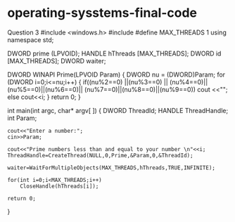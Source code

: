 # operating-sysstems-final-code
Question 3
#include <windows.h>
#include <iostream>
#define MAX_THREADS 1
using namespace std;

DWORD prime (LPVOID);
HANDLE hThreads [MAX_THREADS];
DWORD id [MAX_THREADS];
DWORD waiter;

DWORD WINAPI Prime(LPVOID Param)
{
    DWORD nu = (DWORD)Param;
    for (DWORD i=0;i<=nu;i++)
    {
        if((nu%2==0) ||(nu%3==0) || (nu%4==0)||(nu%5==0)||(nu%6==0)||  (nu%7==0)||(nu%8==0)||(nu%9==0))
        cout <<"";
        else
        cout<<i;
    }
    return 0;
}

int main(int argc, char* argv[ ])
{
    DWORD ThreadId;
    HANDLE ThreadHandle;
    int Param;

    cout<<"Enter a number:";
    cin>>Param;

    cout<<"Prime numbers less than and equal to your number \n"<<i;
    ThreadHandle=CreateThread(NULL,0,Prime,&Param,0,&ThreadId);

    waiter=WaitForMultipleObjects(MAX_THREADS,hThreads,TRUE,INFINITE);

    for(int i=0;i<MAX_THREADS;i++)
        CloseHandle(hThreads[i]);

    return 0;
}
